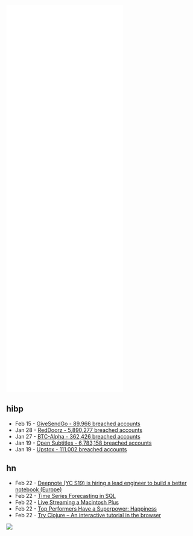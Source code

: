 ![Metrics](https://raw.githubusercontent.com/phixion/phixion/master/metrics.svg)

## hibp

<!--
for https://github.com/phixion/phixion/blob/main/.github/workflows/feeds.yml
-->
<!--START_SECTION:haveibeenpwnd-->
- Feb 15 - [GiveSendGo - 89,966 breached accounts](https://haveibeenpwned.com/PwnedWebsites#GiveSendGo)
- Jan 28 - [RedDoorz - 5,890,277 breached accounts](https://haveibeenpwned.com/PwnedWebsites#RedDoorz)
- Jan 27 - [BTC-Alpha - 362,426 breached accounts](https://haveibeenpwned.com/PwnedWebsites#BTCAlpha)
- Jan 19 - [Open Subtitles - 6,783,158 breached accounts](https://haveibeenpwned.com/PwnedWebsites#OpenSubtitles)
- Jan 19 - [Upstox - 111,002 breached accounts](https://haveibeenpwned.com/PwnedWebsites#Upstox)
<!--END_SECTION:haveibeenpwnd-->

## hn

<!--
for https://github.com/phixion/phixion/blob/main/.github/workflows/feeds.yml
-->
<!--START_SECTION:hn-->
- Feb 22 - [Deepnote (YC S19) is hiring a lead engineer to build a better notebook (Europe)](https://deepnote.com/join-us)
- Feb 22 - [Time Series Forecasting in SQL](https://aicoding.substack.com/p/mindsdb-time-series)
- Feb 22 - [Live Streaming a Macintosh Plus](https://jcs.org/2022/02/21/macplus_streaming)
- Feb 22 - [Top Performers Have a Superpower: Happiness](https://sloanreview.mit.edu/article/top-performers-have-a-superpower-happiness/)
- Feb 22 - [Try Clojure – An interactive tutorial in the browser](http://tryclojure.org)
<!--END_SECTION:hn-->

<!--
for https://yhype.me
-->
![](https://hit.yhype.me/github/profile?user_id=13013670)
